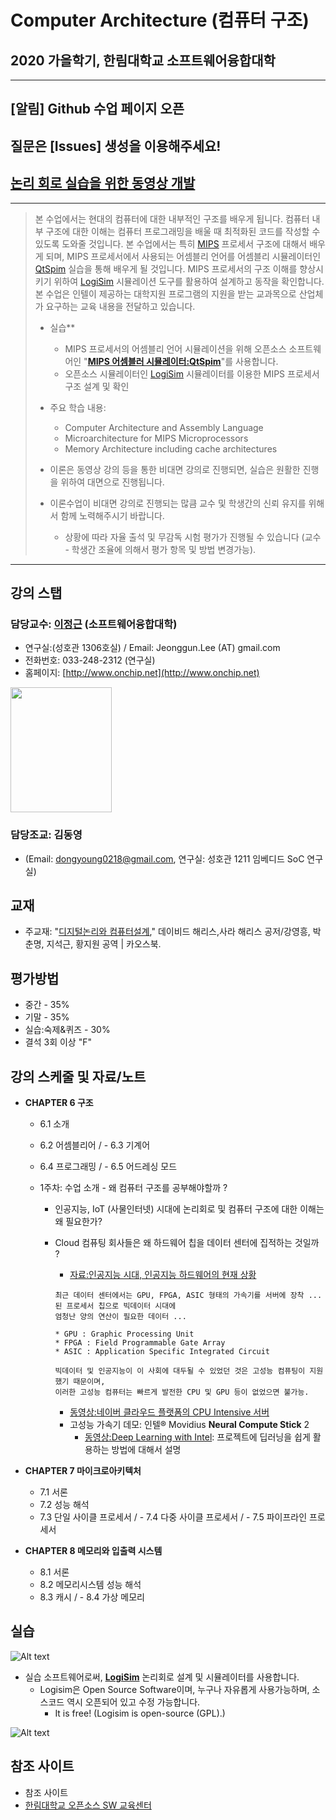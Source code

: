 # Computer Architecture (컴퓨터 구조)
## 2020 가을학기, 한림대학교 소프트웨어융합대학 
*  *  *

## [알림] Github 수업 페이지 오픈
## 질문은 [Issues] 생성을 이용해주세요!
## [논리 회로 실습을 위한 동영상 개발](https://www.youtube.com/playlist?list=PLKZ28p5qq0DGBY8ZUcYDZcvjCojZQJCQV)

*  *  *

> 본 수업에서는 현대의 컴퓨터에 대한 내부적인 구조를 배우게 됩니다. 컴퓨터 내부 구조에 대한 이해는 컴퓨터 프로그래밍을 배울 때 최적화된 코드를 작성할 수 있도록 도와줄 것입니다. 본 수업에서는 특히 [MIPS](https://ko.wikipedia.org/wiki/MIPS_%EC%95%84%ED%82%A4%ED%85%8D%EC%B2%98) 프로세서 구조에 대해서 배우게 되며, MIPS 프로세서에서 사용되는 어셈블리 언어를 어셈블리 시뮬레이터인 [QtSpim](http://spimsimulator.sourceforge.net/) 실습을 통해 배우게 될 것입니다. 
> MIPS 프로세서의 구조 이해를 향상시키기 위하여 [LogiSim](http://www.cburch.com/logisim/) 시뮬레이션 도구를 활용하여 설계하고 동작을 확인합니다.
>본 수업은 인텔이 제공하는 대학지원 프로그램의 지원을 받는 교과목으로 산업체가 요구하는 교육 내용을 전달하고 있습니다.
>
>  - 실습**
>     - MIPS 프로세서의 어셈블리 언어 시뮬레이션을 위해 오픈소스 소프트웨어인 "**[MIPS 어셈블러 시뮬레이터:QtSpim](http://spimsimulator.sourceforge.net/)**"를 사용합니다.
>     - 오픈소스 시뮬레이터인 [LogiSim](http://www.cburch.com/logisim/) 시뮬레이터를 이용한 MIPS 프로세서 구조 설계 및 확인
>
>  - 주요 학습 내용:
>     - Computer Architecture and Assembly Language
>     - Microarchitecture for MIPS Microprocessors
>     - Memory Architecture including cache architectures
>
>  - 이론은 동영상 강의 등을 통한 비대면 강의로 진행되면, 실습은 원활한 진행을 위하여 대면으로 진행됩니다.
>
>  - 이론수업이 비대면 강의로 진행되는 많큼 교수 및 학생간의 신뢰 유지를 위해서 함께 노력해주시기 바랍니다.
>     - 상황에 따라 자율 출석 및 무감독 시험 평가가 진행될 수 있습니다 (교수 - 학생간 조율에 의해서 평가 항목 및 방법 변경가능).
> 


*  *  *

## 강의 스탭
### 담당교수: [이정근](https://sites.google.com/site/embeddedsochallymuniv/esoc/jeonggunlee) (소프트웨어융합대학)
   - 연구실:(성호관 1306호실) / Email: Jeonggun.Lee (AT) gmail.com
   - 전화번호: 033-248-2312 (연구실)
   - 홈페이지: [http://www.onchip.net](http://www.onchip.net)
<img src="https://sites.google.com/site/embeddedsochallymuniv/_/rsrc/1307936693055/esoc/jeonggunlee/jglee.JPG" height="200" width="162">

### 담당조교: 김동영
   - (Email: dongyoung0218@gmail.com, 연구실: 성호관 1211 임베디드 SoC 연구실)
   
## 교재
   - 주교재: "[디지털논리와 컴퓨터설계](http://www.yes24.com/Product/Goods/24799862?OzSrank=3)," 데이비드 해리스,사라 해리스 공저/강영흥, 박춘명, 지석근, 황지원 공역 | 카오스북.
   
## 평가방법
   - 중간 - 35%
   - 기말 - 35%
   - 실습:숙제&퀴즈 - 30%
   - 결석 3회 이상 "F"
   

## 강의 스케줄 및 자료/노트

  - **CHAPTER 6 구조**
     - 6.1 소개
     - 6.2 어셈블리어 / - 6.3 기계어
     - 6.4 프로그래밍 / - 6.5 어드레싱 모드

     - 1주차: 수업 소개 - 왜 컴퓨터 구조를 공부해야할까 ?
         - 인공지능, IoT (사물인터넷) 시대에 논리회로 및 컴퓨터 구조에 대한 이해는 왜 필요한가?
         - Cloud 컴퓨팅 회사들은 왜 하드웨어 칩을 데이터 센터에 집적하는 것일까 ?
         
            - [자료:인공지능 시대, 인공지능 하드웨어의 현재 상황](https://blog.lgcns.com/1804)
            ```
            최근 데이터 센터에서는 GPU, FPGA, ASIC 형태의 가속기를 서버에 장착 ... 된 프로세서 칩으로 빅데이터 시대에
            엄청난 양의 연산이 필요한 데이터 ...
            
            * GPU : Graphic Processing Unit
            * FPGA : Field Programmable Gate Array
            * ASIC : Application Specific Integrated Circuit
            ```
            
            ```
            빅데이터 및 인공지능이 이 사회에 대두될 수 있었던 것은 고성능 컴퓨팅이 지원했기 때문이며,
            이러한 고성능 컴퓨터는 빠르게 발전한 CPU 및 GPU 등이 없었으면 불가능. 
            ```
            - [동영상:네이버 클라우드 플랫폼의 CPU Intensive 서버](https://www.youtube.com/watch?v=o0fSu1iErGI)
            - 고성능 가속기 데모: 인텔® Movidius **Neural Compute Stick** 2
               - [동영상:Deep Learning with Intel](https://www.youtube.com/watch?time_continue=343&v=KuM67WfTXBQ): 프로젝트에 딥러닝을 쉽게 활용하는 방법에 대해서 설명



  - **CHAPTER 7 마이크로아키텍처**
     - 7.1 서론
     - 7.2 성능 해석
     - 7.3 단일 사이클 프로세서 / - 7.4 다중 사이클 프로세서 / - 7.5 파이프라인 프로세서

  - **CHAPTER 8 메모리와 입출력 시스템**
     - 8.1 서론
     - 8.2 메모리시스템 성능 해석
     - 8.3 캐시 / - 8.4 가상 메모리

   
## 실습
   ![Alt text](https://github.com/jeonggunlee/Computer_Arch_2018_Fall/blob/master/img/openss.png "오픈소스교과목")
   - 실습 소프트웨어로써, **[LogiSim](http://www.cburch.com/logisim/)** 논리회로 설계 및 시뮬레이터를 사용합니다.
      - Logisim은 Open Source Software이며, 누구나 자유롭게 사용가능하며, 소스코드 역시 오픈되어 있고 수정 가능합니다.
         - It is free! (Logisim is open-source (GPL).)
         
   ![Alt text](http://www.cburch.com/logisim/shot-2.7.0.png)         
      

## 참조 사이트
   - 참조 사이트
   - [한림대학교 오픈소스 SW 교육센터](https://github.com/Hallym-OpenSourceSW/Hallym-OpenSourceSW.github.io)
   

